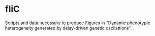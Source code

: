 # fliC
Scripts and data necessary to produce Figures in "Dynamic phenotypic heterogeneity generated by delay-driven genetic oscilattions".
